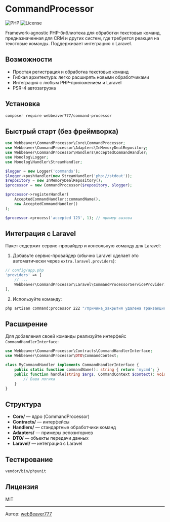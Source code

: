 # CommandProcessor

![PHP](https://img.shields.io/badge/PHP-8.0%2B-blue)
![License](https://img.shields.io/badge/license-MIT-green)

Framework-agnostic PHP-библиотека для обработки текстовых команд, предназначенная для CRM и других систем, где требуется реакция на текстовые команды. Поддерживает интеграцию с Laravel.

## Возможности
- Простая регистрация и обработка текстовых команд
- Гибкая архитектура: легко расширять новыми обработчиками
- Интеграция с любым PHP-приложением и Laravel
- PSR-4 автозагрузка

## Установка
```bash
composer require webbeaver777/command-processor
```

## Быстрый старт (без фреймворка)
```php
use Webbeaver\CommandProcessor\Core\CommandProcessor;
use Webbeaver\CommandProcessor\Adapters\InMemoryDealRepository;
use Webbeaver\CommandProcessor\Handlers\AcceptedCommandHandler;
use Monolog\Logger;
use Monolog\Handler\StreamHandler;

$logger = new Logger('commands');
$logger->pushHandler(new StreamHandler('php://stdout'));
$repository = new InMemoryDealRepository();
$processor = new CommandProcessor($repository, $logger);

$processor->registerHandler(
    AcceptedCommandHandler::commandName(),
    new AcceptedCommandHandler()
);

$processor->process('accepted 123', 1); // пример вызова
```

## Интеграция с Laravel
Пакет содержит сервис-провайдер и консольную команду для Laravel:

1. Добавьте сервис-провайдер (обычно Laravel сделает это автоматически через `extra.laravel.providers`):
```php
// config/app.php
'providers' => [
    // ...
    Webbeaver\CommandProcessor\Laravel\CommandProcessorServiceProvider::class,
],
```
2. Используйте команду:
```bash
php artisan command:processor 222 "/причина_закрытия удалена транзакция"
```

## Расширение
Для добавления своей команды реализуйте интерфейс `CommandHandlerInterface`:
```php
use Webbeaver\CommandProcessor\Contracts\CommandHandlerInterface;
use Webbeaver\CommandProcessor\DTO\CommandContext;

class MyCommandHandler implements CommandHandlerInterface {
    public static function commandName(): string { return 'mycmd'; }
    public function handle(string $args, CommandContext $context): void {
        // Ваша логика
    }
}
```

## Структура
- **Core/** — ядро (CommandProcessor)
- **Contracts/** — интерфейсы
- **Handlers/** — стандартные обработчики команд
- **Adapters/** — примеры репозиториев
- **DTO/** — объекты передачи данных
- **Laravel/** — интеграция с Laravel

## Тестирование
```bash
vendor/bin/phpunit
```

## Лицензия
MIT

---
Автор: [webBeaver777](https://webbeaver777.github.io/)

